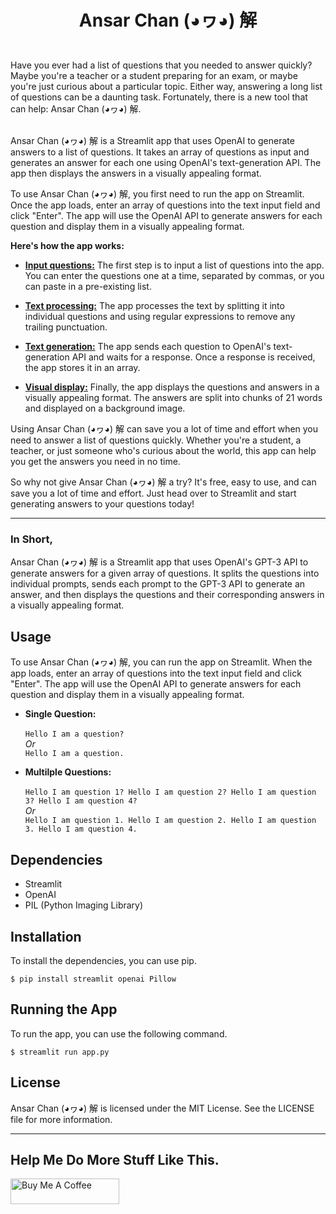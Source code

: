 # <p align="center">Ansar Chan (◕ヮ◕) 解</p>
<br>
Have you ever had a list of questions that you needed to answer quickly? Maybe you're a teacher or a student preparing for an exam, or maybe you're just curious about a particular topic. Either way, answering a long list of questions can be a daunting task. Fortunately, there is a new tool that can help: Ansar Chan (◕ヮ◕) 解.<br><br>

Ansar Chan (◕ヮ◕) 解 is a Streamlit app that uses OpenAI to generate answers to a list of questions. It takes an array of questions as input and generates an answer for each one using OpenAI's text-generation API. The app then displays the answers in a visually appealing format.<br>

To use Ansar Chan (◕ヮ◕) 解, you first need to run the app on Streamlit. Once the app loads, enter an array of questions into the text input field and click "Enter". The app will use the OpenAI API to generate answers for each question and display them in a visually appealing format.<br>

<b>Here's how the app works:</b><br>

* <u><b>Input questions:</u></b> The first step is to input a list of questions into the app. You can enter the questions one at a time, separated by commas, or you can paste in a pre-existing list.<br>

* <u><b>Text processing:</u></b> The app processes the text by splitting it into individual questions and using regular expressions to remove any trailing punctuation.<br>

* <u><b>Text generation:</u></b> The app sends each question to OpenAI's text-generation API and waits for a response. Once a response is received, the app stores it in an array.<br>

* <u><b>Visual display:</u></b> Finally, the app displays the questions and answers in a visually appealing format. The answers are split into chunks of 21 words and displayed on a background image.<br>

Using Ansar Chan (◕ヮ◕) 解 can save you a lot of time and effort when you need to answer a list of questions quickly. Whether you're a student, a teacher, or just someone who's curious about the world, this app can help you get the answers you need in no time.<br>

So why not give Ansar Chan (◕ヮ◕) 解 a try? It's free, easy to use, and can save you a lot of time and effort. Just head over to Streamlit and start generating answers to your questions today!<br>

___
<h3><b>In Short,</b></h3>
Ansar Chan (◕ヮ◕) 解 is a Streamlit app that uses OpenAI's GPT-3 API to generate answers for a given array of questions. It splits the questions into individual prompts, sends each prompt to the GPT-3 API to generate an answer, and then displays the questions and their corresponding answers in a visually appealing format.

## Usage
To use Ansar Chan (◕ヮ◕) 解, you can run the app on Streamlit. When the app loads, enter an array of questions into the text input field and click "Enter". The app will use the OpenAI API to generate answers for each question and display them in a visually appealing format.
* <b>Single Question: </b><br><br>
`Hello I am a question?`<br>
<i>Or</i><br>
`Hello I am a question.`

* <b>Multilple Questions: </b><br><br>
`Hello I am question 1? Hello I am question 2? Hello I am question 3? Hello I am question 4?`<br>
<i>Or</i><br>
`Hello I am question 1. Hello I am question 2. Hello I am question 3. Hello I am question 4.`

## Dependencies
* Streamlit
* OpenAI
* PIL (Python Imaging Library)

## Installation
To install the dependencies, you can use pip.

` $ pip install streamlit openai Pillow `

## Running the App
To run the app, you can use the following command.

`$ streamlit run app.py`

## License
Ansar Chan (◕ヮ◕) 解 is licensed under the MIT License. See the LICENSE file for more information.
___
<p align="center">
<h2> Help Me Do More Stuff Like This. </h2>
<a href="https://www.buymeacoffee.com/eeman" target="_blank"><img src="https://cdn.buymeacoffee.com/buttons/default-orange.png" alt="Buy Me A Coffee" height="41" width="174"></a>
</p>
